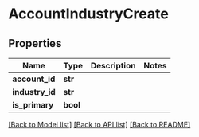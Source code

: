 # AccountIndustryCreate

## Properties
Name | Type | Description | Notes
------------ | ------------- | ------------- | -------------
**account_id** | **str** |  | 
**industry_id** | **str** |  | 
**is_primary** | **bool** |  | 

[[Back to Model list]](../README.md#documentation-for-models) [[Back to API list]](../README.md#documentation-for-api-endpoints) [[Back to README]](../README.md)


